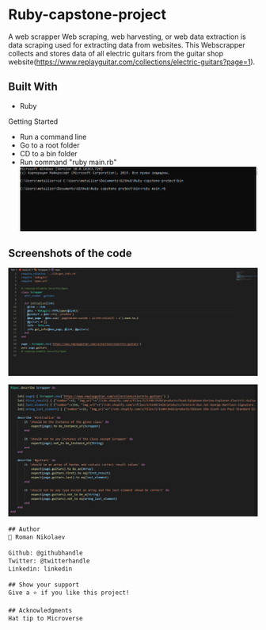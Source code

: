 # Ruby-capstone-project
A web scrapper
Web scraping, web harvesting, or web data extraction is data scraping used for extracting data from websites. This Webscrapper collects and stores data of all electric guitars from the guitar shop website(https://www.replayguitar.com/collections/electric-guitars?page=1).

## Built With
- Ruby

Getting Started
- Run a command line
- Go to a root folder
- CD to a bin folder
- Run command "ruby main.rb"
![Screenshot](./images/instr.png)

## Screenshots of the code
![Screenshot](./images/1.png)

![Screenshot](./images/2.png)
`````````````````````````````
## Author
👤 Roman Nikolaev

Github: @githubhandle
Twitter: @twitterhandle
Linkedin: linkedin

## Show your support
Give a ⭐️ if you like this project!

## Acknowledgments
Hat tip to Microverse